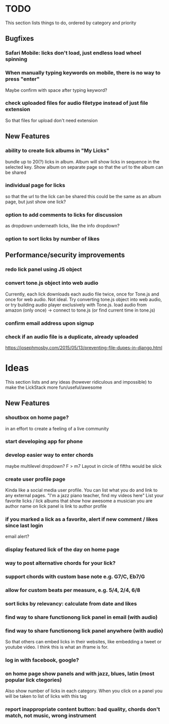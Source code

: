 
# TODO

This section lists things to do, ordered by category and priority

## Bugfixes

### Safari Mobile: licks don't load, just endless load wheel spinning

### When manually typing keywords on mobile, there is no way to press "enter"
Maybe confirm with space after typing keyword?

### check uploaded files for audio filetype instead of just file extension
So that files for upload don't need extension



## New Features

### ability to create lick albums in "My Licks"
bundle up to 20(?) licks in album. Album will show licks in sequence in the selected key.
Show album on separate page so that the url to the album can be shared

### individual page for licks
so that the url to the lick can be shared
this could be the same as an album page, but just show one lick?

### option to add comments to licks for discussion
as dropdown underneath licks, like the info dropdown?

### option to sort licks by number of likes



## Performance/security improvements

### redo lick panel using JS object

### convert tone.js object into web audio
Currently, each lick downloads each audio file twice, once for Tone.js and once for web audio. Not ideal.
Try converting tone.js object into web audio, or try building audio player exclusively with Tone.js.
load audio from amazon (only once) -> connect to tone.js (or find current time in tone.js)

### confirm email address upon signup

### check if an audio file is a duplicate, already uploaded
https://josephmosby.com/2015/05/13/preventing-file-dupes-in-django.html



# Ideas


This section lists and any ideas (however ridiculous and impossible) to make the LickStack more fun/useful/awesome


## New Features

### shoutbox on home page?
in an effort to create a feeling of a live community

### start developing app for phone

### develop easier way to enter chords
maybe multilevel dropdown? F > m7
Layout in circle of fifths would be slick

### create user profile page
Kinda like a social media user profile.
You can list what you do and link to any external pages.
"I'm a jazz piano teacher, find my videos here"
List your favorite licks / lick albums that show how awesome a musician you are
author name on lick panel is link to author profile

### if you marked a lick as a favorite, alert if new comment / likes since last login
email alert?

### display featured lick of the day on home page

### way to post alternative chords for your lick?

### support chords with custom base note e.g. G7/C, Eb7/G

### allow for custom beats per measure, e.g. 5/4, 2/4, 6/8

### sort licks by relevancy: calculate from date and likes

### find way to share functionong lick panel in email (with audio)

### find way to share functionong lick panel anywhere (with audio)
So that others can embed licks in their websites, like embedding a tweet or youtube video.
I think this is what an iframe is for.

### log in with facebook, google?

### on home page show panels and with jazz, blues, latin (most popular lick ctegories)
Also show number of licks in each category.
When you click on a panel you will be taken to list of licks with this tag

### report inappropriate content button: bad quality, chords don't match, not music, wrong instrument
